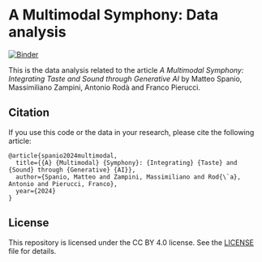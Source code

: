 # A Multimodal Symphony: Data analysis

[![Binder](https://mybinder.org/badge_logo.svg)](https://mybinder.org/v2/gh/matteospanio/multimodal-symphony-survey-analysis/HEAD?urlpath=rstudio)

This is the data analysis related to the article *A Multimodal Symphony: Integrating Taste and Sound through Generative AI* by Matteo Spanio, Massimiliano Zampini, Antonio Rodà and Franco Pierucci.

## Citation

If you use this code or the data in your research, please cite the following article:

```
@article{spanio2024multimodal,
  title={{A} {Multimodal} {Symphony}: {Integrating} {Taste} and {Sound} through {Generative} {AI}},
  author={Spanio, Matteo and Zampini, Massimiliano and Rod{\`a}, Antonio and Pierucci, Franco},
  year={2024}
}
```

## License

This repository is licensed under the CC BY 4.0 license. See the [LICENSE](LICENSE) file for details.
